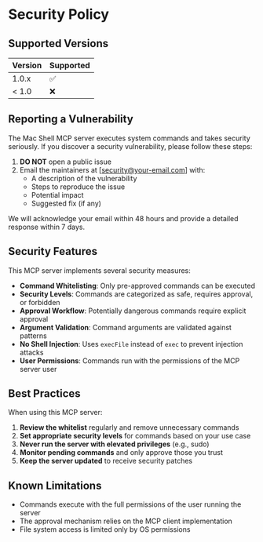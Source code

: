 # Security Policy

## Supported Versions

| Version | Supported          |
| ------- | ------------------ |
| 1.0.x   | :white_check_mark: |
| < 1.0   | :x:                |

## Reporting a Vulnerability

The Mac Shell MCP server executes system commands and takes security seriously. If you discover a security vulnerability, please follow these steps:

1. **DO NOT** open a public issue
2. Email the maintainers at [security@your-email.com] with:
   - A description of the vulnerability
   - Steps to reproduce the issue
   - Potential impact
   - Suggested fix (if any)

We will acknowledge your email within 48 hours and provide a detailed response within 7 days.

## Security Features

This MCP server implements several security measures:

- **Command Whitelisting**: Only pre-approved commands can be executed
- **Security Levels**: Commands are categorized as safe, requires approval, or forbidden
- **Approval Workflow**: Potentially dangerous commands require explicit approval
- **Argument Validation**: Command arguments are validated against patterns
- **No Shell Injection**: Uses `execFile` instead of `exec` to prevent injection attacks
- **User Permissions**: Commands run with the permissions of the MCP server user

## Best Practices

When using this MCP server:

1. **Review the whitelist** regularly and remove unnecessary commands
2. **Set appropriate security levels** for commands based on your use case
3. **Never run the server with elevated privileges** (e.g., sudo)
4. **Monitor pending commands** and only approve those you trust
5. **Keep the server updated** to receive security patches

## Known Limitations

- Commands execute with the full permissions of the user running the server
- The approval mechanism relies on the MCP client implementation
- File system access is limited only by OS permissions